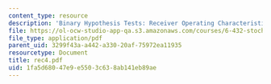 ```yaml
---
content_type: resource
description: 'Binary Hypothesis Tests: Receiver Operating Characteristic (ROC)'
file: https://ol-ocw-studio-app-qa.s3.amazonaws.com/courses/6-432-stochastic-processes-detection-and-estimation-spring-2004/1fa5d68047e9e5503c638ab141eb89ae_rec4.pdf
file_type: application/pdf
parent_uid: 3299f43a-a442-a330-20af-75972ea11935
resourcetype: Document
title: rec4.pdf
uid: 1fa5d680-47e9-e550-3c63-8ab141eb89ae
---
```

